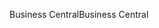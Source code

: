 <span data-ttu-id="d12fa-101">Business Central</span><span class="sxs-lookup"><span data-stu-id="d12fa-101">Business Central</span></span>

